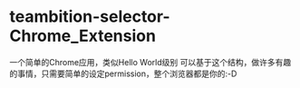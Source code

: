 # teambition-selector-Chrome_Extension
一个简单的Chrome应用，类似Hello World级别
可以基于这个结构，做许多有趣的事情，只需要简单的设定permission，整个浏览器都是你的:-D
